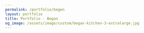 ```yaml
---
permalink: /portfolio/begen
layout: portfolio
title: Portfolio - Began
og_image: /assets/image/custom/began-kitchen-3-extralarge.jpg
---
```



